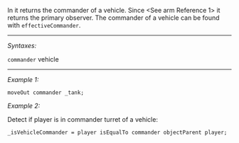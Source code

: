 In <See o Reference p> it returns the commander of a vehicle. Since <See arm Reference 1> it returns the primary observer. The commander of a vehicle can be found with `effectiveCommander`.


---
*Syntaxes:*

`commander`  vehicle

---
*Example 1:*

```sqf
moveOut commander _tank;
```

*Example 2:*

Detect if player is in commander turret of a vehicle:

```sqf
_isVehicleCommander = player isEqualTo commander objectParent player;
```